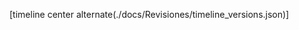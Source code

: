 <!-- markdownlint-disable MD041 -->
[timeline center alternate(./docs/Revisiones/timeline_versions.json)]

<!-- outros ícones:
    :octicons-sun-16:
    :material-github:

    https://squidfunk.github.io/mkdocs-material/reference/icons-emojis/
-->